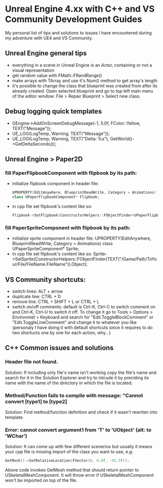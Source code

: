 # Unreal Engine 4.xx with C++ and VS Community Development Guides
My personal list of tips and solutions to issues I have encountered during my adventure with UE4 and VS Community.

## Unreal Engine general tips
- everything in a scene in Unreal Engine is an Actor, containing or not a visual representation
- get random value with FMath::FRandRange()
- make arrays with TArray and use it's Num() method to get array's length
- it's possible to change the class that blueprint was created from after its already created. Open selected blueprint and go to top left main menu of the editor window: File > Repair Blueprint > Select new class.

## Debug logging quick templates
- GEngine->AddOnScreenDebugMessage(-1, 5.0f, FColor::Yellow, TEXT("Message"));
- UE_LOG(LogTemp, Warning, TEXT("Message"));
- UE_LOG(LogTemp, Warning, TEXT("Delta: %s"), GetWorld()->GetDeltaSeconds());

## Unreal Engine > Paper2D
### fill PaperFlipbookComponent with flipbook by its path:
  - initialize flipbook component in header file:
    ```c++
    UPROPERTY(EditAnywhere, BlueprintReadWrite, Category = Animations)
	class UPaperFlipbookComponent* Flipbook;
    ```
  - in cpp file set flipbook's content like so:
    ```c++
    Flipbook->SetFlipbook(ConstructorHelpers::FObjectFinder<UPaperFlipbook>(TEXT("/Game/Path/ToYour/File/FileName.FileName")).Object);
    ```
  
### fill PaperSpriteComponent with flipbook by its path:
  - initialize sprite component in header file:
    UPROPERTY(EditAnywhere, BlueprintReadWrite, Category = Animations)
	class UPaperSpriteComponent* Sprite;
  - in cpp file set flipbook's content like so:
    Sprite->SetSprite(ConstructorHelpers::FObjectFinder<UPaperSprite>(TEXT("/Game/Path/ToYour/File/FileName.FileName")).Object);

## VS Community shortcuts:
- switch lines: ALT + arrow
- duplicate line: CTRL + D
- remove line: CTRL + SHIFT + L or CTRL + L
- switch on/off comments: default is Ctrl-K, Ctrl-C to switch comment on and Ctrl-K, Ctrl-U to switch it off. To change it go to Tools > Options > Environmet > Keyboard and search for "Edit.ToggleBlockComment" or "Edit.ToggleLineComment" and change it to whatever you like (personaly I have doing it with default shortcuts since it requires to do two shortucts one by one for each action, why...)

## C++ Common issues and solutions

### Header file not found.
Solution: If including only file's name isn't working copy the file's name and search for it in the Solution Explorer and try to inlcude it by preciding its name with the name of the directory in which the file is located.

### Method/Function fails to compile with message: "Cannot convert [type1] to [type2]
Solution: Find method/function definition and check if it wasn't rewriten into template.

### Error: cannot convert argument1 from 'T' to 'UObject' (alt: to 'WChar')
Solution: It can come up with few different scenerios but usually it means your cpp file is missing import of the class you want to use, e.g:
  ```c++
  GetMesh()->SetRelativeLocation(FVector(0, 0.0f, -92.5f));
  ```
  Above code invokes GetMesh method that should return pointer to USkeletalMeshComponent. It will throw error if USkeletalMeshComponent won't be imported on top of the file.
